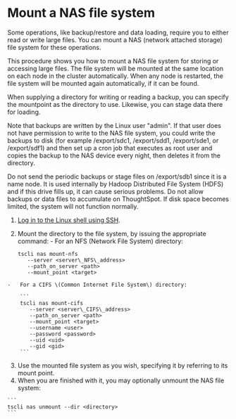 # Mount a NAS file system

Some operations, like backup/restore and data loading, require you to either read or write large files. You can mount a NAS \(network attached storage\) file system for these operations.

This procedure shows you how to mount a NAS file system for storing or accessing large files. The file system will be mounted at the same location on each node in the cluster automatically. When any node is restarted, the file system will be mounted again automatically, if it can be found.

When supplying a directory for writing or reading a backup, you can specify the mountpoint as the directory to use. Likewise, you can stage data there for loading.

Note that backups are written by the Linux user "admin". If that user does not have permission to write to the NAS file system, you could write the backups to disk \(for example /export/sdc1, /export/sdd1, /export/sde1, or /export/sdf1\) and then set up a cron job that executes as root user and copies the backup to the NAS device every night, then deletes it from the directory.

Do not send the periodic backups or stage files on /export/sdb1 since it is a name node. It is used internally by Hadoop Distributed File System \(HDFS\) and if this drive fills up, it can cause serious problems. Do not allow backups or data files to accumulate on ThoughtSpot. If disk space becomes limited, the system will not function normally.

1.   [Log in to the Linux shell using SSH](login_console.html#). 
2.   Mount the directory to the file system, by issuing the appropriate command: 
    -   For an NFS \(Network File System\) directory:

        ```
        tscli nas mount-nfs
           --server <server\_NFS\_address>
           --path_on_server <path>
           --mount_point <target>
        ```

    -   For a CIFS \(Common Internet File System\) directory:

        ```
        tscli nas mount-cifs
           --server <server\_CIFS\_address>
           --path_on_server <path>
           --mount_point <target>
           --username <user>
           --password <password>
           --uid <uid>
           --gid <gid>
        ```

3.   Use the mounted file system as you wish, specifying it by referring to its mount point. 
4.   When you are finished with it, you may optionally unmount the NAS file system: 

    ```
    tscli nas unmount --dir <directory>
    ```


